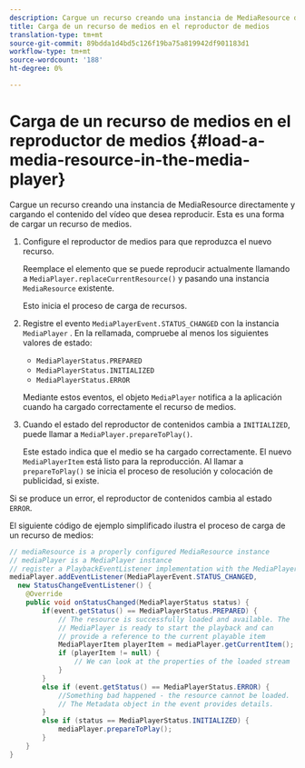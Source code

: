 ```yaml
---
description: Cargue un recurso creando una instancia de MediaResource directamente y cargando el contenido del vídeo que desea reproducir. Esta es una forma de cargar un recurso de medios.
title: Carga de un recurso de medios en el reproductor de medios
translation-type: tm+mt
source-git-commit: 89bdda1d4bd5c126f19ba75a819942df901183d1
workflow-type: tm+mt
source-wordcount: '188'
ht-degree: 0%

---
```



# Carga de un recurso de medios en el reproductor de medios {#load-a-media-resource-in-the-media-player}

Cargue un recurso creando una instancia de MediaResource directamente y cargando el contenido del vídeo que desea reproducir. Esta es una forma de cargar un recurso de medios.

1. Configure el reproductor de medios para que reproduzca el nuevo recurso.

   Reemplace el elemento que se puede reproducir actualmente llamando a `MediaPlayer.replaceCurrentResource()` y pasando una instancia `MediaResource` existente.

   Esto inicia el proceso de carga de recursos.

1. Registre el evento `MediaPlayerEvent.STATUS_CHANGED` con la instancia `MediaPlayer` . En la rellamada, compruebe al menos los siguientes valores de estado:

   * `MediaPlayerStatus.PREPARED`
   * `MediaPlayerStatus.INITIALIZED`
   * `MediaPlayerStatus.ERROR`

   Mediante estos eventos, el objeto `MediaPlayer` notifica a la aplicación cuando ha cargado correctamente el recurso de medios.
1. Cuando el estado del reproductor de contenidos cambia a `INITIALIZED`, puede llamar a `MediaPlayer.prepareToPlay()`.

   Este estado indica que el medio se ha cargado correctamente. El nuevo `MediaPlayerItem` está listo para la reproducción. Al llamar a `prepareToPlay()` se inicia el proceso de resolución y colocación de publicidad, si existe.

Si se produce un error, el reproductor de contenidos cambia al estado `ERROR`.

El siguiente código de ejemplo simplificado ilustra el proceso de carga de un recurso de medios:

```java
// mediaResource is a properly configured MediaResource instance 
// mediaPlayer is a MediaPlayer instance 
// register a PlaybackEventListener implementation with the MediaPlayer instance 
mediaPlayer.addEventListener(MediaPlayerEvent.STATUS_CHANGED,  
  new StatusChangeEventListener() { 
    @Override 
    public void onStatusChanged(MediaPlayerStatus status) { 
        if(event.getStatus() == MediaPlayerStatus.PREPARED) { 
            // The resource is successfully loaded and available. The  
            // MediaPlayer is ready to start the playback and can 
            // provide a reference to the current playable item 
            MediaPlayerItem playerItem = mediaPlayer.getCurrentItem(); 
            if (playerItem != null) { 
                // We can look at the properties of the loaded stream 
            } 
        } 
        else if (event.getStatus() == MediaPlayerStatus.ERROR) { 
            //Something bad happened - the resource cannot be loaded. 
            // The Metadata object in the event provides details. 
        } 
        else if (status == MediaPlayerStatus.INITIALIZED) { 
            mediaPlayer.prepareToPlay(); 
        } 
    } 
} 
```
